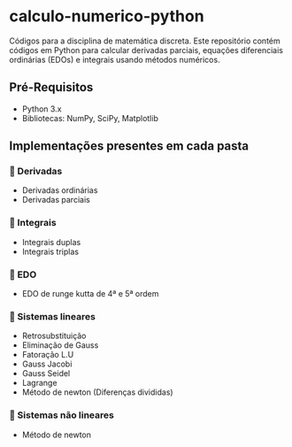 # calculo-numerico-python
 Códigos para a disciplina de matemática discreta. 
 Este repositório contém códigos em Python para calcular derivadas parciais, equações diferenciais ordinárias (EDOs) e integrais usando métodos numéricos.
 
 ## Pré-Requisitos
 
- Python 3.x
- Bibliotecas: NumPy, SciPy, Matplotlib

## Implementações presentes em cada pasta

### :file_folder: Derivadas
 - Derivadas ordinárias 
 - Derivadas parciais
 
### :file_folder: Integrais
 - Integrais duplas 
 - Integrais triplas
 
### :file_folder: EDO
 - EDO de runge kutta de 4ª e 5ª ordem

### :file_folder: Sistemas lineares
 - Retrosubstituição
 - Eliminação de Gauss
 - Fatoração L.U
 - Gauss Jacobi
 - Gauss Seidel
 - Lagrange
 - Método de newton (Diferenças divididas)
 
 ### :file_folder: Sistemas não lineares
 - Método de newton
